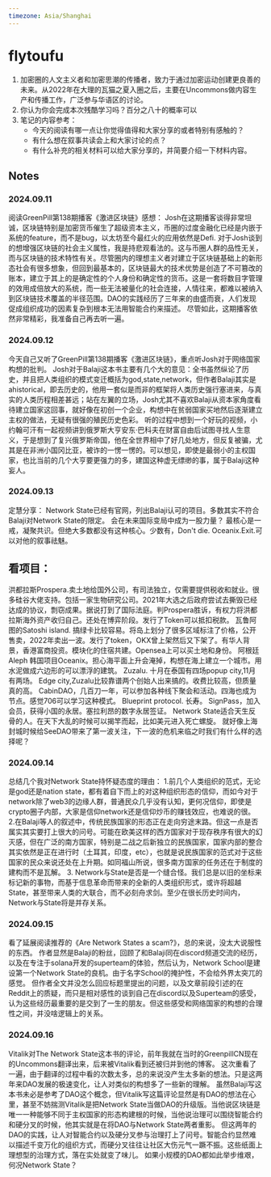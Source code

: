 ```yaml
---
timezone: Asia/Shanghai
---
```


# flytoufu

1. 加密圈的人文主义者和加密思潮的传播者，致力于通过加密运动创建更良善的未来。从2022年在大理的瓦猫之夏入圈之后，主要在Uncommons做内容生产和传播工作，广泛参与华语区的讨论。
2. 你认为你会完成本次残酷学习吗？百分之八十的概率可以
3. 笔记的内容参考：
   - 今天的阅读有哪一点让你觉得值得和大家分享的或者特别有感触的？
   - 有什么想在叙事共读会上和大家讨论的点？
   - 有什么补充的相关材料可以给大家分享的，并简要介绍一下材料内容。

## Notes

<!-- Content_START -->

### 2024.09.11
阅读GreenPill第138期播客《激进区块链》感想：
Josh在这期播客谈得非常坦诚，区块链特别是加密货币催生了超级资本主义，币圈的过度金融化已经是内嵌于系统的feature，而不是bug，以太坊至今最红火的应用依然是Defi.
对于Josh谈到的想增强区块链的社会主义属性，我是持悲观看法的。这与币圈人群的品性无关，而与区块链的技术特性有关。尽管圈内的理想主义者对建立于区块链基础上的新形态社会有很多想象，但回到最基本的，区块链最大的技术优势是创造了不可篡改的账本，建立于其上的是确定性的个人身份和确定性的货币。这是一套将数目字管理的效用成倍放大的系统，而一些无法被量化的社会连接，人情往来，都难以被纳入到区块链技术覆盖的半径范围。DAO的实践经历了三年来的由盛而衰，人们发现促成组织成功的因素复杂到根本无法用智能合约来描述。
尽管如此，这期播客依然非常精彩，我准备自己再去听一遍。




### 2024.09.12
今天自己又听了GreenPill第138期播客《激进区块链》，重点听Josh对于网络国家构想的批判。
Josh对于Balaji这本书主要有几个大的意见：全书虽然纵论了历史，并且把人类组织的模式变迁概括为god,state,network，但作者Balaji其实是ahistorical，即去历史的，他用一套似是而非的框架将人类历史强行塞进来，与真实的人类历程相差甚远；站在左翼的立场，Josh尤其不喜欢Balaji从资本家角度看待建立国家这回事，就好像在初创一个企业，构想中在贫弱国家买地然后逐渐建立主权的做法，无疑有很强的殖民历史色彩。
听的过程中想到一个好玩的视频，小约翰可汗有一起视频讲到俄罗斯大亨安东·巴科夫在财富自由后试图寻找人生意义，于是想到了复兴俄罗斯帝国，他在全世界相中了好几处地方，但反复被骗，尤其是在非洲小国冈比亚，被诈的一愣一愣的。可以想见，即使是最弱小的主权国家，也比当前的几个大亨要更强力的多，建国这种虚无缥缈的事，属于Balaji这种妄人。


### 2024.09.13
定慧分享：
Network State已经有官网，列出Balaji认可的项目。多数其实不符合Balaji对Network State的限定。
会在未来国际变局中成为一股力量？
最核心是一戒，凝聚共识。但绝大多数都没有这种核心。少数有，Don't die. Oceanix.Exit.可以对他的叙事祛魅。
## 看项目：
洪都拉斯Prospera.卖土地给国外公司，有司法独立，仅需要提供税收和就业。很多硅谷大佬支持。包括一家生物研究公司。2021年大选之后政府尝试去撕毁已经达成的协议，剽窃成果。据说打到了国际法庭。判Prospera胜诉，有权力将洪都拉斯海外资产收归自己。还处在博弈阶段。发行了Token可以抵扣税款。
瓦鲁阿图的Satoshi island. 搞绿卡比较容易。将岛上划分了很多区域标注了价格，公开售卖，2022年卖出一波。发行了token，OKX曾上架然后又下架了。有华人背景，香港富商投资。模块化的住宿共建。Opensea上可以买土地和身份。
阿根廷Aleph
韩国项目Oceanix。担心海平面上升会淹掉，构想在海上建立一个城市。用水泥做成六边形的可以漂浮的建筑。
Zuzalu. 十月在泰国有四场popup city,11月有两场。
Edge city,Zuzalu比较靠谱两个创始人出来搞的。收费比较高，但质量真的高。
CabinDAO，几百刀一年，可以参加各种线下聚会和活动。四海也成为节点。感觉706可以学习这种模式。
Blueprint protocol. 长寿。
SignPass，加入会员，获得小国的永居。塞拉利昂的数字永居签证。
Network State适合天生反骨的人。在天下大乱的时候可以揭竿而起，比如美元进入死亡螺旋。
就好像上海封城时候给SeeDAO带来了第一波关注，下一波的危机来临之时我们有什么样的选择呢？

### 2024.09.14
总结几个我对Network State持怀疑态度的理由：
1.前几个人类组织的范式，无论是god还是nation state，都有着自下而上的对这种组织形态的信仰，而如今对于network除了web3的边缘人群，普通民众几乎没有认知，更何况信仰，即使是crypto圈子内部，大家是信仰network还是信仰炒币的赚钱效应，也难说的很。
2.在Balaji等人的叙述中，传统民族国家的形态正在走向穷途末路。但这一点是否属实其实要打上很大的问号。可能在欧美这样的西方国家对于现存秩序有很大的幻灭感，但在广泛的南方国家，特别是二战之后新独立的民族国家，国家内部的整合其实依然是正在进行时（土耳其，印度，etc），也就是说民族国家的范式对于这些国家的民众来说还处在上升期。如同福山所说，很多南方国家的任务还在于制度的建构而不是瓦解。
3. Network与State是否是一个缝合怪。我们总是以旧的坐标来标记新的事物，而基于信息革命而带来的全新的人类组织形式，或许将超越State，甚至带来人类的大联合，而不必刻舟求剑。至少在很长历史时间内，Network与State将是并存关系。

### 2024.09.15
看了延展阅读推荐的《Are Network States a scam?》，总的来说，没太大说服性的东西。
作者显然是Balaji的粉丝，回顾了和Balaji同在discord频道交流的经历，以及在专注于solana开发的superteam的体验，然后认为，Network School是建设第一个Network State的良机。由于名字School的掩护性，不会给外界太突兀的感觉。
但作者全文并没怎么回应标题里提出的问题，以及文章前段引述的在Reddit上的质疑，而只是相对感性的谈到自己在discord以及Superteam的感受，认为这些经历最重要的是交到了一生的朋友。但这些感受和网络国家的构想的合理性之间，并没啥逻辑上的关系。


### 2024.09.16 
Vitalik对The Network State这本书的评论，前年我就在当时的GreenpillCN现在的Uncommons翻译出来，后来被Vitalik看到还被归并到他的博客。 
这次重看了一遍，由于翻译的过程中看的次数太多，总的来说没产生太多新的想法。只是这两年来DAO发展的极速变化，让人对类似的构想多了一些新的理解。 
虽然Balaji写这本书未必是参考了DAO这个概念，但Vitalik写这篇评论显然是有DAO的想法在心里，甚至不妨揣测Vitalik是把Network State当做DAO的升级版。当他说区块链是唯一一种能够不同于主权国家的形态构建根的时候，当他说治理可以围绕智能合约和硬分叉的时候，他其实就是在将DAO与Network State两者重影。 
但这两年的DAO的实践，让人对智能合约以及硬分叉参与治理打上了问号。智能合约显然难以描述千变万化的组织方式，而硬分叉往往让社区大伤元气一蹶不振。这些纸面上理想型的治理方式，落在实处就变了味儿。 
如果小规模的DAO都如此举步维艰，何况Network State？

















<!-- Content_END -->
